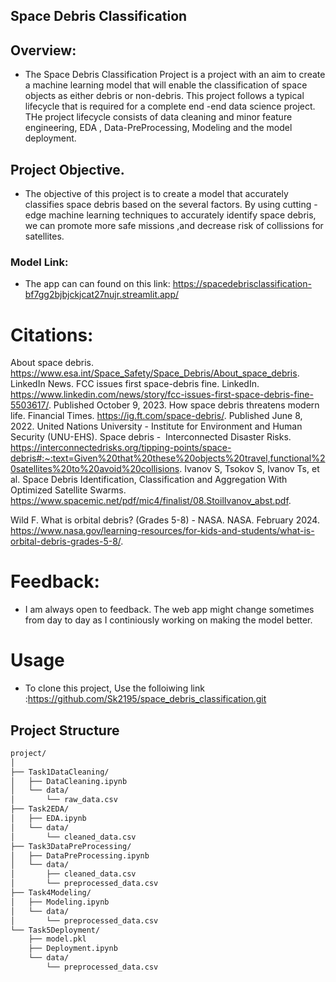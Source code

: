 ## Space Debris Classification 

## Overview:
- The Space Debris Classification Project is a project with an aim to create a machine learning model that will enable the classification of space objects as either debris or non-debris. This project follows a typical lifecycle that is required for a complete end -end data science project. THe project lifecycle consists of data cleaning and minor feature engineering, EDA , Data-PreProcessing, Modeling and the model deployment.
## Project Objective.
- The objective of this project is to create a model that accurately classifies space debris based on the several factors. By using cutting -edge machine learning techniques to accurately identify space debris, we can promote more safe missions ,and decrease risk of collissions for satellites.

### Model Link:
- The app can can found on this link: https://spacedebrisclassification-bf7gg2bjbjckjcat27nujr.streamlit.app/

# Citations:
About space debris. https://www.esa.int/Space_Safety/Space_Debris/About_space_debris.
LinkedIn News. FCC issues first space-debris fine. LinkedIn. https://www.linkedin.com/news/story/fcc-issues-first-space-debris-fine-5503617/. Published October 9, 2023.
How space debris threatens modern life. Financial Times. https://ig.ft.com/space-debris/. Published June 8, 2022.
United Nations University - Institute for Environment and Human Security (UNU-EHS). Space debris -  Interconnected Disaster Risks. https://interconnectedrisks.org/tipping-points/space-debris#:~:text=Given%20that%20these%20objects%20travel,functional%20satellites%20to%20avoid%20collisions.
Ivanov S, Tsokov S, Ivanov Ts, et al. Space Debris Identification, Classification and Aggregation With Optimized Satellite Swarms. https://www.spacemic.net/pdf/mic4/finalist/08.StoilIvanov_abst.pdf.

Wild F. What is orbital debris? (Grades 5-8) - NASA. NASA. February 2024. https://www.nasa.gov/learning-resources/for-kids-and-students/what-is-orbital-debris-grades-5-8/.

# Feedback:
- I am always open to feedback. The web app might change sometimes from day to day as I continiously working on making the model better.

# Usage 
- To clone this project, Use the folloiwing link :https://github.com/Sk2195/space_debris_classification.git

## Project Structure
```markdown
project/
│
├── Task1DataCleaning/
│   ├── DataCleaning.ipynb
│   └── data/
│       └── raw_data.csv
├── Task2EDA/
│   ├── EDA.ipynb
│   └── data/
│       └── cleaned_data.csv
├── Task3DataPreProcessing/
│   ├── DataPreProcessing.ipynb
│   └── data/
│       ├── cleaned_data.csv
│       └── preprocessed_data.csv
├── Task4Modeling/
│   ├── Modeling.ipynb
│   └── data/
│       └── preprocessed_data.csv
└── Task5Deployment/
    ├── model.pkl
    ├── Deployment.ipynb
    └── data/
        └── preprocessed_data.csv









